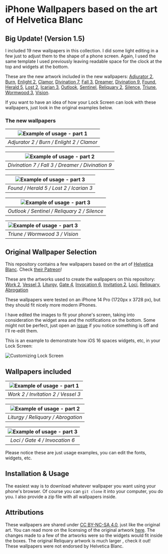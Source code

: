 # iPhone Wallpapers based on the art of Helvetica Blanc

## Big Update! (Version 1.5)

I included 19 new wallpapers in this collection. I did some light editing in a few just to adjust them to the shape of a phone screen. Again, I used the same template I used previously leaving readable space for the clock at the top and widgets at the bottom. 

These are the new artwork included in the new wallpapers:
[Adjurator 2](https://helveticablanc.com/20220920-adjurator-2.html), 
[Burn](https://helveticablanc.com/202302-burn.html), 
[Enlight 2](https://helveticablanc.com/20221206-enlight-2.html), 
[Clamor](https://helveticablanc.com/20230720-clamor.html),
[Divination 7](https://helveticablanc.com/20230919-divination-7.html),
[Fall 3](https://helveticablanc.com/20230420-fall-3.html),
[Dreamer](https://helveticablanc.com/20231114-dreamer.html),
[Divination 9](https://helveticablanc.com/20231003-divination-9.html),
[Found](https://helveticablanc.com/20221213-found.html),
[Herald 5](https://helveticablanc.com/20230606-herald-5.html),
[Lost 2](https://helveticablanc.com/20230704-lost-2.html),
[Icarian 3](https://helveticablanc.com/20221201-icarian-3.html), 
[Outlook](https://helveticablanc.com/20230502-outlook.html),
[Sentinel](https://helveticablanc.com/20230427-sentinel.html), 
[Reliquary 2](https://helveticablanc.com/20221110-reliquary-2.html), 
[Silence](https://helveticablanc.com/20230725-silence.html),
[Triune](https://helveticablanc.com/20221020-triune.html),
[Wormwood 3](https://helveticablanc.com/20221220-wormwood-3.html), 
[Vision](https://helveticablanc.com/20230601-vision.html).


If you want to have an idea of how your Lock Screen can look with these wallpapers, just look in the original examples below.

### The new wallpapers

| ![Example of usage - part 1](https://github.com/aersoares81/helvetica_blanc_wallpapers/blob/main/examples/new-example-row1.jpg) | 
|:--:| 
| *Adjurator 2 / Burn / Enlight 2 / Clamor* |

| ![Example of usage - part 2](https://github.com/aersoares81/helvetica_blanc_wallpapers/blob/main/examples/new-example-row2.jpg) | 
|:--:| 
| *Divination 7 / Fall 3 / Dreamer / Divination 9* |

| ![Example of usage - part 3](https://github.com/aersoares81/helvetica_blanc_wallpapers/blob/main/examples/new-example-row3.jpg) | 
|:--:| 
| *Found / Herald 5 / Lost 2 / Icarian 3* |

| ![Example of usage - part 3](https://github.com/aersoares81/helvetica_blanc_wallpapers/blob/main/examples/new-example-row4.jpg) | 
|:--:| 
| *Outlook / Sentinel / Reliquary 2 / Silence* |

| ![Example of usage - part 3](https://github.com/aersoares81/helvetica_blanc_wallpapers/blob/main/examples/new-example-row5.jpg) | 
|:--:| 
| *Triune / Wormwood 3 / Vision* |


## Original Wallpaper Selection

This repository contains a few wallpapers based on the art of [Helvetica Blanc](https://helveticablanc.com/index.html). Check [their Patreon](https://www.patreon.com/helveticablanc)!

These are the artworks used to create the wallpapers on this repository:
[Work 2](https://helveticablanc.com/20220830-work-2.html), 
[Vessel 3](https://helveticablanc.com/20220412-vessel-3.html), 
[Liturgy](https://helveticablanc.com/20201111-liturgy.html), 
[Gate 4](https://helveticablanc.com/20211119-gate-4.html), 
[Invocation 6](https://helveticablanc.com/20220331-invocation-6.html), 
[Invitation 2](https://helveticablanc.com/20220614-invitation-2.html), 
[Loci](https://helveticablanc.com/20210917-loci.html), 
[Reliquary](https://helveticablanc.com/20220721-reliquary.html), 
[Abrogation](https://helveticablanc.com/20220106-abrogation.html)

These wallpapers were tested on an iPhone 14 Pro (1720px x 3728 px), but they should fit nicely more modern iPhones.

I have edited the images to fit your phone's screen, taking into consideration the widget area and the notifications on the bottom. Some might not be perfect, just open an [issue](https://github.com/aersoares81/helvetica_blanc_wallpapers/issues) if you notice something is off and I'll re-edit them.

This is an example to demonstrate how iOS 16 spaces widgets, etc, in your Lock Screen:

![Customizing Lock Screen](https://github.com/aersoares81/helvetica_blanc_wallpapers/blob/main/examples/customization_example.PNG) 

## Wallpapers included

| ![Example of usage - part 1](https://github.com/aersoares81/helvetica_blanc_wallpapers/blob/main/examples/examples1.jpeg) | 
|:--:| 
| *Work 2 / Invitation 2 / Vessel 3* |

| ![Example of usage - part 2](https://github.com/aersoares81/helvetica_blanc_wallpapers/blob/main/examples/examples2.jpeg) | 
|:--:| 
| *Liturgy / Reliquary / Abrogation* |

| ![Example of usage - part 3](https://github.com/aersoares81/helvetica_blanc_wallpapers/blob/main/examples/examples3.jpeg) | 
|:--:| 
| *Loci / Gate 4 / Invocation 6* |

Please notice these are just usage examples, you can edit the fonts, widgets, etc.

## Installation & Usage
The easiest way is to download whatever wallpaper you want using your phone's browser. Of course you can ``git clone`` it into your computer, you do you. I also provide a zip file with all wallpapers inside.

## Attributions
These wallpapers are shared under [CC BY-NC-SA 4.0](https://creativecommons.org/licenses/by-nc-sa/4.0/), just like the original art. You can read more on the licensing of the original artwork [here](https://helveticablanc.com/licensing.html). The changes made to a few of the artworks were so the widgets would fit inside the boxes. The original Reliquary artwork is much larger , check it out! These wallpapers were not endorsed by Helvetica Blanc.
